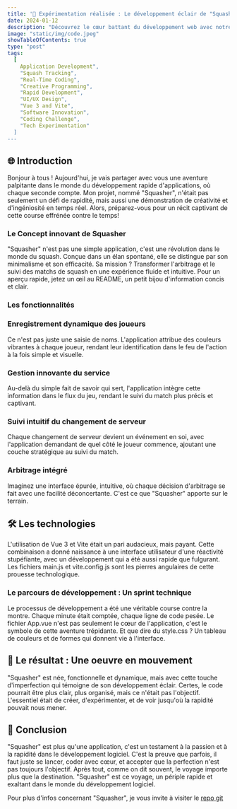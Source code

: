 ```yaml
---
title: '🎾 Expérimentation réalisée : Le développement éclair de "Squasher"'
date: 2024-01-12
description: "Découvrez le cœur battant du développement web avec notre compilation exclusive des meilleures ressources de veille technologique. Du front-end fascinant aux subtilités du back-end, en passant par les dernières innovations en SEO et performance web, ce guide est votre billet pour rester à l'avant-garde de la technologie. Que vous soyez développeur, étudiant, ou simplement un tech-enthousiaste, nos sélections vous offrent un panorama complet des tendances, outils, et discussions qui façonnent l'avenir du développement web."
image: "static/img/code.jpeg"
showTableOfContents: true
type: "post"
tags:
  [
    Application Development",
    "Squash Tracking",
    "Real-Time Coding",
    "Creative Programming",
    "Rapid Development",
    "UI/UX Design",
    "Vue 3 and Vite",
    "Software Innovation",
    "Coding Challenge",
    "Tech Experimentation"
  ]
---
```


## 🌐 Introduction

Bonjour à tous ! Aujourd'hui, je vais partager avec vous une aventure palpitante dans le monde du développement rapide d'applications, où chaque seconde compte. Mon projet, nommé "Squasher", n'était pas seulement un défi de rapidité, mais aussi une démonstration de créativité et d'ingéniosité en temps réel. Alors, préparez-vous pour un récit captivant de cette course effrénée contre le temps!

### Le Concept innovant de Squasher

"Squasher" n'est pas une simple application, c'est une révolution dans le monde du squash. Conçue dans un élan spontané, elle se distingue par son minimalisme et son efficacité. Sa mission ? Transformer l'arbitrage et le suivi des matchs de squash en une expérience fluide et intuitive. Pour un aperçu rapide, jetez un œil au README, un petit bijou d'information concis et clair.

### Les fonctionnalités

### Enregistrement dynamique des joueurs
Ce n'est pas juste une saisie de noms. L'application attribue des couleurs vibrantes à chaque joueur, rendant leur identification dans le feu de l'action à la fois simple et visuelle.

### Gestion innovante du service
Au-delà du simple fait de savoir qui sert, l'application intègre cette information dans le flux du jeu, rendant le suivi du match plus précis et captivant.

### Suivi intuitif du changement de serveur 
Chaque changement de serveur devient un événement en soi, avec l'application demandant de quel côté le joueur commence, ajoutant une couche stratégique au suivi du match.

### Arbitrage intégré 
Imaginez une interface épurée, intuitive, où chaque décision d'arbitrage se fait avec une facilité déconcertante. C'est ce que "Squasher" apporte sur le terrain.

## 🛠️ Les technologies
L'utilisation de Vue 3 et Vite était un pari audacieux, mais payant. Cette combinaison a donné naissance à une interface utilisateur d'une réactivité stupéfiante, avec un développement qui a été aussi rapide que fulgurant. Les fichiers main.js et vite.config.js sont les pierres angulaires de cette prouesse technologique.

### Le parcours de développement : Un sprint technique
Le processus de développement a été une véritable course contre la montre. Chaque minute était comptée, chaque ligne de code pesée. Le fichier App.vue n'est pas seulement le cœur de l'application, c'est le symbole de cette aventure trépidante. Et que dire du style.css ? Un tableau de couleurs et de formes qui donnent vie à l'interface.

## 🥳 Le résultat : Une oeuvre en mouvement
"Squasher" est née, fonctionnelle et dynamique, mais avec cette touche d'imperfection qui témoigne de son développement éclair. Certes, le code pourrait être plus clair, plus organisé, mais ce n'était pas l'objectif. L'essentiel était de créer, d'expérimenter, et de voir jusqu'où la rapidité pouvait nous mener.

## 🎯 Conclusion

"Squasher" est plus qu'une application, c'est un testament à la passion et à la rapidité dans le développement logiciel. C'est la preuve que parfois, il faut juste se lancer, coder avec cœur, et accepter que la perfection n'est pas toujours l'objectif. Après tout, comme on dit souvent, le voyage importe plus que la destination. "Squasher" est ce voyage, un périple rapide et exaltant dans le monde du développement logiciel.

Pour plus d'infos concernant "Squasher", je vous invite à visiter le [repo git](https://github.com/WinnieTheBloue/squasher)
